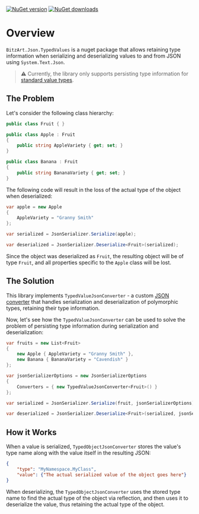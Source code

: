 [![NuGet version](https://img.shields.io/nuget/v/BitzArt.Json.TypedObjects.svg)](https://www.nuget.org/packages/BitzArt.Json.TypedObjects/)
[![NuGet downloads](https://img.shields.io/nuget/dt/BitzArt.Json.TypedObjects.svg)](https://www.nuget.org/packages/BitzArt.Json.TypedObjects/)

# Overview

`BitzArt.Json.TypedValues` is a nuget package that allows retaining type information when serializing and deserializing values to and from JSON using `System.Text.Json`.

> ⚠️
> Currently, the library only supports persisting type information for [standard value types](https://learn.microsoft.com/en-us/dotnet/csharp/language-reference/language-specification/types).

## The Problem

Let's consider the following class hierarchy:

```csharp
public class Fruit { }

public class Apple : Fruit
{
    public string AppleVariety { get; set; }
}

public class Banana : Fruit
{
    public string BananaVariety { get; set; }
}
```

The following code will result in the loss of the actual type of the object when deserialized:

```csharp
var apple = new Apple
{
    AppleVariety = "Granny Smith"
};

var serialized = JsonSerializer.Serialize(apple);

var deserialized = JsonSerializer.Deserialize<Fruit>(serialized);
```

Since the object was deserialized as `Fruit`, the resulting object will be of type `Fruit`, and all properties specific to the `Apple` class will be lost.

## The Solution

This library implements `TypedValueJsonConverter` - a custom [JSON converter](https://learn.microsoft.com/en-us/dotnet/standard/serialization/system-text-json/converters-how-to) 
that handles serialization and deserialization of polymorphic types, retaining their type information.

Now, let's see how the `TypedValueJsonConverter` can be used to solve the problem of persisting type information during serialization and deserialization:

```csharp
var fruits = new List<Fruit>
{
    new Apple { AppleVariety = "Granny Smith" },
    new Banana { BananaVariety = "Cavendish" }
};

var jsonSerializerOptions = new JsonSerializerOptions
{
    Converters = { new TypedValueJsonConverter<Fruit>() }
};

var serialized = JsonSerializer.Serialize(fruit, jsonSerializerOptions);

var deserialized = JsonSerializer.Deserialize<Fruit>(serialized, jsonSerializerOptions);
```

## How it Works

When a value is serialized, `TypedObjectJsonConverter` stores the value's type name along with the value itself in the resulting JSON:

```json
{
    "type": "MyNamespace.MyClass",
    "value": {"The actual serialized value of the object goes here"}
}
```

When deserializing, the `TypedObjectJsonConverter` uses the stored type name to find the actual type of the object via reflection, and then uses it to deserialize the value, thus retaining the actual type of the object.